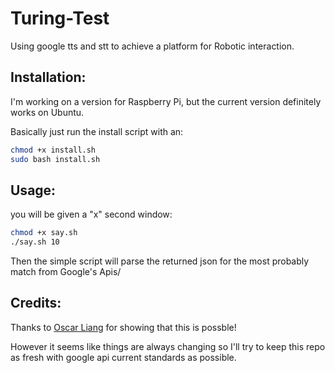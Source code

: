 Turing-Test
===========

Using google tts and stt to achieve a platform for Robotic interaction.


Installation:
-------------

I'm working on a version for Raspberry Pi, but the current version definitely works on Ubuntu.

Basically just run the install script with an:

```bash
chmod +x install.sh
sudo bash install.sh
```

Usage:
------

you will be given a "x" second window:

```bash
chmod +x say.sh
./say.sh 10
```

Then the simple script will parse the returned json for the most probably match from Google's Apis/


Credits:
--------

Thanks to [Oscar Liang](http://blog.oscarliang.net/raspberry-pi-voice-recognition-works-like-siri/)
for showing that this is possble!

However it seems like things are always changing so I'll try to keep this repo as fresh with google api 
current standards as possible.



